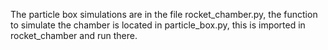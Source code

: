 The particle box simulations are in the file rocket_chamber.py, the function to simulate the chamber is located in particle_box.py, this is imported in rocket_chamber and run there.
